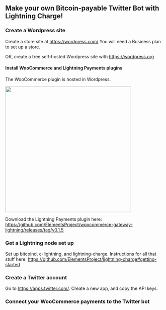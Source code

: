 ## Make your own Bitcoin-payable Twitter Bot with Lightning Charge!

### Create a Wordpress site

Create a store site at https://wordpress.com/
You will need a Business plan to set up a store.

OR, create a free self-hosted Wordpress site with https://wordpress.org 

#### Install WooCommerce and Lightning Payments plugins

The WooCommerce plugin is hosted in Wordpress.

<img src="https://raw.githubusercontent.com/elaineo/lightningbot/master/docs/wp_plugins.png" width="400">

Download the Lightning Payments plugin here: https://github.com/ElementsProject/woocommerce-gateway-lightning/releases/tag/v0.1.5

### Get a Lightning node set up

Set up bitcoind, c-lightning, and lightning-charge. 
Instructions for all that stuff here: https://github.com/ElementsProject/lightning-charge#getting-started

### Create a Twitter account

Go to https://apps.twitter.com/. Create a new app, and copy the API keys.

### Connect your WooCommerce payments to the Twitter bot

